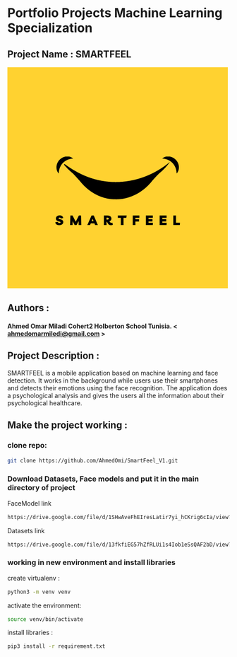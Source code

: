 # Portfolio Projects Machine Learning Specialization
## Project Name : SMARTFEEL
![icon](icon.png)
## Authors :
#### Ahmed Omar Miladi Cohert2 Holberton School Tunisia. < ahmedomarmiledi@gmail.com >

## Project Description :

SMARTFEEL is a mobile application based on machine learning and face detection. It works in the background while users use their smartphones and detects their emotions using the face recognition. The application does a psychological analysis and gives the users all the information about their psychological healthcare.

## Make the project working :
### clone repo:
```bash
git clone https://github.com/AhmedOmi/SmartFeel_V1.git
````
### Download Datasets, Face models and put it in the main directory of project
FaceModel link
```bash
https://drive.google.com/file/d/1SHwAveFhEIresLatir7yi_hCKrig6cIa/view?usp=sharing
```
Datasets link
```bash
https://drive.google.com/file/d/13fkfiEG57hZfRLUi1s4Iob1eSsQAF2bD/view?usp=sharing
```
### working in new environment and install libraries
create virtualenv :
```bash
python3 -m venv venv
```
activate the environment:
```bash
source venv/bin/activate
```
install libraries :
```bash
pip3 install -r requirement.txt
```